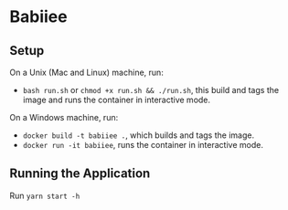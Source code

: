 # Babiiee

## Setup

On a Unix (Mac and Linux) machine, run:

- `bash run.sh` or `chmod +x run.sh && ./run.sh`, this build and tags the image and runs the container in interactive mode.

On a Windows machine, run:

- `docker build -t babiiee .`, which builds and tags the image.
- `docker run -it babiiee`, runs the container in interactive mode.

## Running the Application

Run `yarn start -h`
